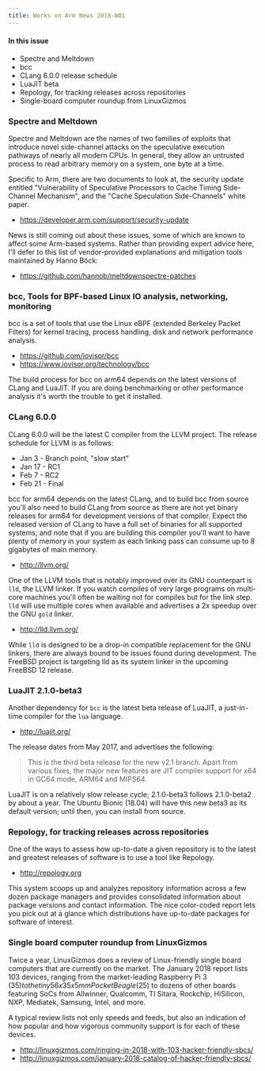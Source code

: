 ```yaml
---
title: Works on Arm News 2018-W01
---
```

#### In this issue

* Spectre and Meltdown
* bcc
* CLang 6.0.0 release schedule
* LuaJIT beta
* Repology, for tracking releases across repositories
* Single-board computer roundup from LinuxGizmos

### Spectre and Meltdown

Spectre and Meltdown are the names of two families of exploits
that introduce novel side-channel attacks on the speculative
execution pathways of nearly all modern CPUs.
In general, they allow an untrusted process to
read arbitrary memory on a system, one byte at a time.

Specific to Arm, there are two documents to look at, the security update entitled
"Vulnerability of Speculative Processors to Cache Timing Side-Channel Mechanism",
and the "Cache Speculation Side-Channels" white paper.

* https://developer.arm.com/support/security-update

News is still coming out about these issues, some of which are known
to affect some Arm-based systems. Rather than providing expert advice
here, I'll defer to this list of vendor-provided explanations
and mitigation tools maintained by Hanno Böck:

* https://github.com/hannob/meltdownspectre-patches

### bcc, Tools for BPF-based Linux IO analysis, networking, monitoring

bcc is a set of tools that use the Linux eBPF (extended Berkeley
Packet Filters) for kernel tracing, process handling,
disk and network performance analysis.

* https://github.com/iovisor/bcc
* https://www.iovisor.org/technology/bcc

The build process for bcc on arm64 depends on the latest versions
of CLang and LuaJIT. If you are doing benchmarking or other
performance analysis it's worth the trouble to get it installed.

### CLang 6.0.0

CLang 6.0.0 will be the latest C compiler from the LLVM project.
The release schedule for LLVM is as follows:

* Jan 3 - Branch point, "slow start"
* Jan 17 - RC1
* Feb 7 - RC2
* Feb 21 - Final

bcc for arm64 depends on the latest CLang, and to build bcc
from source you'll also need to build CLang from source as
there are not yet binary releases for arm64 for development versions
of that compiler. Expect the released version of CLang to 
have a full set of binaries for all supported systems, and
note that if you are building this compiler you'll want
to have plenty of memory in your system as each linking
pass can consume up to 8 gigabytes of main memory.

* http://llvm.org/

One of the LLVM tools that is notably improved over its GNU
counterpart is `lld`, the LLVM linker. If you watch compiles
of very large programs on multi-core machines you'll often be
waiting not for compiles but for the link step. `lld` will
use multiple cores when available and advertises a 2x speedup
over the GNU `gold` linker.

* http://lld.llvm.org/

While `lld` is designed to be a drop-in compatible replacement
for the GNU linkers, there are always bound to be issues found
during development. The FreeBSD project is targeting lld as its
system linker in the upcoming FreeBSD 12 release.

### LuaJIT 2.1.0-beta3

Another dependency for `bcc` is the latest beta release of LuaJIT,
a just-in-time compiler for the `lua` language. 

* http://luajit.org/

The release dates from May 2017, and advertises the following:

> This is the third beta release for the new v2.1 branch. Apart from various fixes, the major new features are JIT compiler support for x64 in GC64 mode, ARM64 and MIPS64.

LuaJIT is on a relatively slow release cycle; 2.1.0-beta3 follows
2.1.0-beta2 by about a year. The Ubuntu Bionic (18.04) will have
this new beta3 as its default version; until then, you can install
from source.

### Repology, for tracking releases across repositories

One of the ways to assess how up-to-date a given repository is
to the latest and greatest releases of software is to use a tool
like Repology.

* http://repology.org

This system scoops up and analyzes repository information across
a few dozen package managers and provides consolidated information
about package versions and contact information. The nice color-coded
report lets you pick out at a glance which distributions have 
up-to-date packages for software of interest.

### Single board computer roundup from LinuxGizmos

Twice a year, LinuxGizmos does a review of Linux-friendly single board
computers that are currently on the market. The January 2018 report
lists 103 devices, ranging from the market-leading Raspberry Pi 3 
($35) to the tiny 56 x 35 x 5mm PocketBeagle ($25) to dozens of other
boards featuring SoCs from Allwinner, Qualcomm, TI Sitara, Rockchip,
HiSilicon, NXP, Mediatek, Samsung, Intel, and more.

A typical review lists not only speeds and feeds, but also an indication of
how popular and how vigorous community support is for each of these devices.

* http://linuxgizmos.com/ringing-in-2018-with-103-hacker-friendly-sbcs/
* http://linuxgizmos.com/january-2018-catalog-of-hacker-friendly-sbcs/
